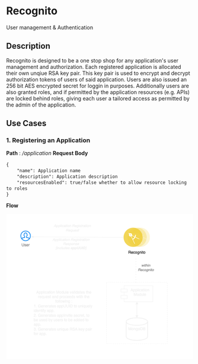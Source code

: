 # Recognito
 User management & Authentication

 ## Description
 Recognito is designed to be a one stop shop for any application's user management and authorization. Each registered application is allocated their own unqiue RSA key pair. This key pair is used to encrypt and decrypt authorization tokens of users of said application. Users are also issued an 256 bit AES encrypted secret for loggin in purposes.
 Additionally users are also granted roles, and if permitted by the application resources (e.g. APIs) are locked behind roles, giving each user a tailored access as permitted by the admin of the application.

 ## Use Cases
 ### 1. Registering an Application

**Path** : */application*
**Request Body**
```
{
    "name": Application name
    "description": Application description
    "resourcesEnabled": true/false whether to allow resource locking to roles
}
```

**Flow**

![image](https://github.com/vrex3/Recognito/blob/master/Architecture/Upsert_Application.drawio.png?raw=true)

